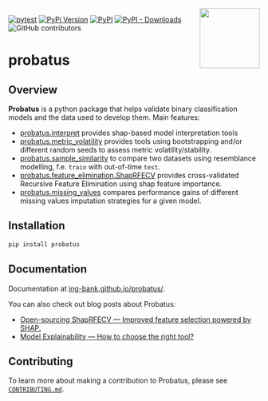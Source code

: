<img src="https://github.com/ing-bank/probatus/raw/main/docs/img/logo_large.png" width="120" align="right">

[![pytest](https://github.com/ing-bank/probatus/workflows/Development/badge.svg)](https://github.com/ing-bank/probatus/actions?query=workflow%3A%22Development%22)
[![PyPi Version](https://img.shields.io/pypi/pyversions/probatus)](#)
[![PyPI](https://img.shields.io/pypi/v/probatus)](#)
[![PyPI - Downloads](https://img.shields.io/pypi/dm/probatus)](#)
![GitHub contributors](https://img.shields.io/github/contributors/ing-bank/probatus)

# probatus

## Overview

**Probatus** is a python package that helps validate binary classification models and the data used to develop them. Main features:

- [probatus.interpret](https://ing-bank.github.io/probatus/api/model_interpret.html) provides shap-based model interpretation tools
- [probatus.metric_volatility](https://ing-bank.github.io/probatus/api/metric_volatility.html) provides tools using bootstrapping and/or different random seeds to assess metric volatility/stability.
- [probatus.sample_similarity](https://ing-bank.github.io/probatus/api/sample_similarity.html) to compare two datasets using resemblance modelling, f.e. `train` with out-of-time `test`.
- [probatus.feature_elimination.ShapRFECV](https://ing-bank.github.io/probatus/api/feature_elimination.html) provides cross-validated Recursive Feature Elimination using shap feature importance.
- [probatus.missing_values](https://ing-bank.github.io/probatus/api/imputation_selector.html) compares performance gains of different missing values imputation strategies for a given model.

## Installation

```bash
pip install probatus
```

## Documentation

Documentation at [ing-bank.github.io/probatus/](https://ing-bank.github.io/probatus/).

You can also check out blog posts about Probatus:

-  [Open-sourcing ShapRFECV — Improved feature selection powered by SHAP.](https://medium.com/ing-blog/open-sourcing-shaprfecv-improved-feature-selection-powered-by-shap-994fe7861560)
-  [Model Explainability — How to choose the right tool?](https://medium.com/ing-blog/model-explainability-how-to-choose-the-right-tool-6c5eabd1a46a)

## Contributing

To learn more about making a contribution to Probatus, please see [`CONTRIBUTING.md`](CONTRIBUTING.md).
